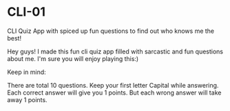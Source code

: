 # CLI-01
CLI Quiz App with spiced up fun questions to find out who knows me the best!

Hey guys! I made this fun cli quiz app filled with sarcastic and fun questions about me.
I'm sure you will enjoy playing this:)

Keep in mind:

There are total 10 questions.
Keep your first letter Capital while answering.
Each correct answer will give you 1 points.
But each wrong answer will take away 1 points.
